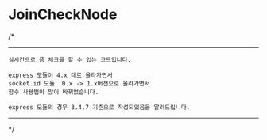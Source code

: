 JoinCheckNode
=============

/*
***************************************************************************
	실시간으로 폼 체크를 할 수 있는 코드입니다. 
	
	express 모듈이 4.x 대로 올라가면서
	socket.id 모듈  0.x -> 1.x버젼으로 올라가면서 
	함수 사용법이 많이 바뀌었습니다.
	
	express 모듈의 경우 3.4.7 기준으로 작성되었음을 알려드립니다.
***************************************************************************
*/
